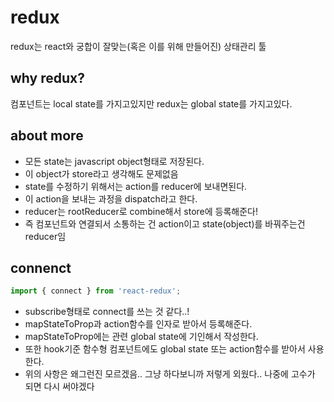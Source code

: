 # redux
redux는 react와 궁합이 잘맞는(혹은 이를 위해 만들어진) 상태관리 툴

## why redux?
컴포넌트는 local state를 가지고있지만 redux는 global state를 가지고있다.

## about more
- 모든 state는 javascript object형태로 저장된다.
- 이 object가 store라고 생각해도 문제없음
- state를 수정하기 위해서는 action를 reducer에 보내면된다.
- 이 action을 보내는 과정을 dispatch라고 한다.
- reducer는 rootReducer로 combine해서 store에 등록해준다!
- 즉 컴포넌트와 연결되서 소통하는 건 action이고 state(object)를 바꿔주는건 reducer임

## connenct
```js
import { connect } from 'react-redux';
```
- subscribe형태로 connect를 쓰는 것 같다..!
- mapStateToProp과 action함수를 인자로 받아서 등록해준다. 
- mapStateToProp에는 관련 global state에 기인해서 작성한다.
- 또한 hook기준 함수형 컴포넌트에도 global state 또는 action함수를 받아서 사용한다.
- 위의 사항은 왜그런진 모르겠음.. 그냥 하다보니까 저렇게 외웠다.. 나중에 고수가 되면 다시 써야겠다